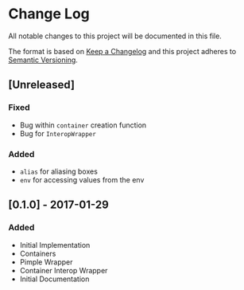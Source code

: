 # Change Log
All notable changes to this project will be documented in this file.

The format is based on [Keep a Changelog](http://keepachangelog.com/)
and this project adheres to [Semantic Versioning](http://semver.org/).

## [Unreleased]

### Fixed

- Bug within `container` creation function
- Bug for `InteropWrapper`

### Added

- `alias` for aliasing boxes
- `env` for accessing values from the env

## [0.1.0] - 2017-01-29
### Added

- Initial Implementation
- Containers
- Pimple Wrapper
- Container Interop Wrapper
- Initial Documentation
